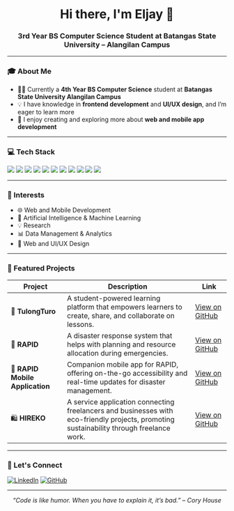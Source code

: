<h1 align="center">Hi there, I'm Eljay 👋</h1>
<h3 align="center">3rd Year BS Computer Science Student at Batangas State University – Alangilan Campus</h3>

---

### 🎓 About Me
- 🧑‍🎓 Currently a **4th Year BS Computer Science** student at **Batangas State University Alangilan Campus**  
- 💡 I have knowledge in **frontend development** and **UI/UX design**, and I’m eager to learn more
- 📱 I enjoy creating and exploring more about **web and mobile app development**
---

### 💻 Tech Stack

<p align="left">
  <img src="https://img.shields.io/badge/Java-ED8B00?style=for-the-badge&logo=java&logoColor=white" />
  <img src="https://img.shields.io/badge/JavaScript-F7DF1E?style=for-the-badge&logo=javascript&logoColor=black" />
  <img src="https://img.shields.io/badge/C++-00599C?style=for-the-badge&logo=c%2B%2B&logoColor=white" />
  <img src="https://img.shields.io/badge/Python-3776AB?style=for-the-badge&logo=python&logoColor=white" />
  <img src="https://img.shields.io/badge/HTML5-E34F26?style=for-the-badge&logo=html5&logoColor=white" />
  <img src="https://img.shields.io/badge/CSS3-1572B6?style=for-the-badge&logo=css3&logoColor=white" />
  <img src="https://img.shields.io/badge/SQL-003B57?style=for-the-badge&logo=mysql&logoColor=white" />
  <img src="https://img.shields.io/badge/Node.js-339933?style=for-the-badge&logo=node.js&logoColor=white" />
  <img src="https://img.shields.io/badge/Firebase-FFCA28?style=for-the-badge&logo=firebase&logoColor=black" />
  <img src="https://img.shields.io/badge/Supabase-3ECF8E?style=for-the-badge&logo=supabase&logoColor=white" />
  <img src="https://img.shields.io/badge/Figma-F24E1E?style=for-the-badge&logo=figma&logoColor=white" />
</p>

---

### 🌱 Interests
- 🌐 Web and Mobile Development  
- 🧠 Artificial Intelligence & Machine Learning
- 💡 Research
- 📊 Data Management & Analytics  
- 🎨 Web and UI/UX Design

---

### 📌 Featured Projects

| Project | Description | Link |
|--------|-------------|------|
| 🚀 **TulongTuro** | A student-powered learning platform that empowers learners to create, share, and collaborate on lessons. | [View on GitHub](https://github.com/e4677/TulongTuro) |
| 🧭 **RAPID** | A disaster response system that helps with planning and resource allocation during emergencies. | [View on GitHub](https://github.com/mimikyow/RAPID) |
| 📱 **RAPID Mobile Application** | Companion mobile app for RAPID, offering on-the-go accessibility and real-time updates for disaster management. | [View on GitHub](https://github.com/Eljay-Marasigan/RAPID-MOBILE-APPLICATION) |
| 🛍️ **HIREKO** | A service application connecting freelancers and businesses with eco-friendly projects, promoting sustainability through freelance work. | [View on GitHub](https://github.com/par-paulreyes/Hireko) |

---

### 🔗 Let's Connect
[![LinkedIn](https://img.shields.io/badge/LinkedIn-%230077B5.svg?style=for-the-badge&logo=linkedin&logoColor=white)](https://linkedin.com/in/eljay-marasigan-5b1614366)
[![GitHub](https://img.shields.io/badge/GitHub-%23121011.svg?style=for-the-badge&logo=github&logoColor=white)](https://github.com/Eljay-Marasigan)

---

<p align="center"><i>“Code is like humor. When you have to explain it, it’s bad.” – Cory House</i></p>
